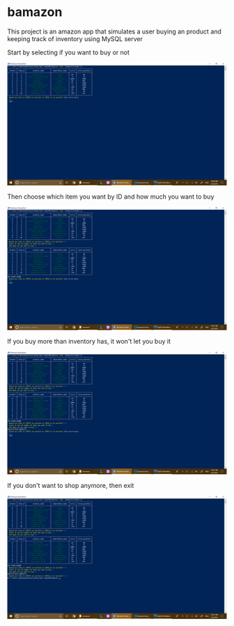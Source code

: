 # bamazon

This project is an amazon app that simulates a user buying an product and keeping track of inventory using MySQL server

Start by selecting if you want to buy or not

![To Buy or not to buy](images/screenshot5.png?raw=true)

Then choose which item you want by ID and how much you want to buy

![BUY IT](images/screenshot6.png)

If you buy more than inventory has, it won't let you buy it

![You-can't-buy-this](images/screenshot7.png)

If you don't want to shop anymore, then exit

![bye bye](images/screenshot8.png)
